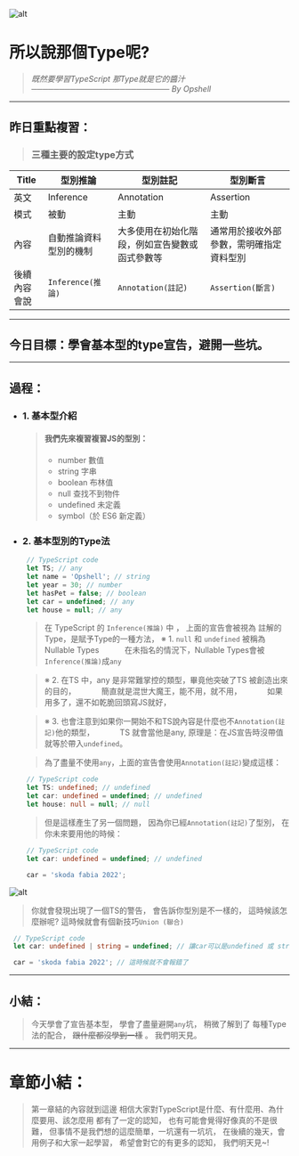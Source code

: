![alt](https://)

# 所以說那個Type呢?
   > *既然要學習TypeScript*
   > *那Type就是它的醬汁*
   > *───────────────────────── By Opshell*

---
## 昨日重點複習：
   > ### 三種主要的設定type方式

   Title|型別推論|型別註記|型別斷言
   -------------|-------------|-------------|-------------
   英文|Inference|Annotation|Assertion
   模式|被動|主動|主動
   內容|自動推論資料型別的機制|大多使用在初始化階段，例如宣告變數或函式參數等|通常用於接收外部參數，需明確指定資料型別
   後續內容會說|`Inference(推論)`|`Annotation(註記)`|`Assertion(斷言)`

---
## 今日目標：學會基本型的type宣告，避開一些坑。

---
## 過程：
- ### 1. 基本型介紹
   > #### 我們先來複習複習JS的型別：
   > - number 數值
   > - string 字串
   > - boolean 布林值
   > - null 查找不到物件
   > - undefined 未定義
   > - symbol（於 ES6 新定義）

- ### 2. 基本型別的Type法
   ```typescript
    // TypeScript code
    let TS; // any
    let name = 'Opshell'; // string
    let year = 30; // number
    let hasPet = false; // boolean
    let car = undefined; // any
    let house = null; // any
   ```
   > 在 TypeScript 的 `Inference(推論)` 中 ，
   > 上面的宣告會被視為 註解的 Type，是賦予Type的一種方法，
   > ※ 1. `null` 和 `undefined` 被稱為  Nullable Types
   > 　　　在未指名的情況下，Nullable Types會被`Inference(推論)`成`any`

   > ※ 2. 在TS 中，any 是非常難掌控的類型，畢竟他突破了TS 被創造出來的目的，
   > 　　　簡直就是混世大魔王，能不用，就不用，
   > 　　　如果用多了，還不如乾脆回頭寫JS就好，

   > ※ 3. 也會注意到如果你一開始不和TS說內容是什麼也不`Annotation(註記)`他的類型，
   > 　　　TS 就會當他是any, 原理是：在JS宣告時沒帶值就等於帶入`undefined`。

   > 為了盡量不使用`any`，上面的宣告會使用`Annotation(註記)`變成這樣：
   ```typescript
    // TypeScript code
    let TS: undefined; // undefined
    let car: undefined = undefined; // undefined
    let house: null = null; // null
   ```
   > 但是這樣產生了另一個問題，
   > 因為你已經`Annotation(註記)`了型別，
   > 在你未來要用他的時候：
   ```typescript
    // TypeScript code
    let car: undefined = undefined; // undefined

    car = 'skoda fabia 2022';
   ```
![alt](https://)
   > 你就會發現出現了一個TS的警告，
   > 會告訴你型別是不一樣的，
   > 這時候該怎麼辦呢?
   > 這時候就會有個新技巧`Union (聯合)`
   ```typescript
    // TypeScript code
    let car: undefined | string = undefined; // 讓car可以是undefined 或 string

    car = 'skoda fabia 2022'; // 這時候就不會報錯了
   ```

---
## 小結：
   > 今天學會了宣告基本型，
   > 學會了盡量避開`any`坑，
   > 稍微了解到了 每種Type法的配合，
   > ~~跟什麼都沒學到一樣~~ 。
   > 我們明天見。

---
# 章節小結：
   > 第一章結的內容就到這邊
   > 相信大家對TypeScript是什麼、有什麼用、為什麼要用、該怎麼用
   > 都有了一定的認知，
   > 也有可能會覺得好像真的不是很難，
   > 但事情不是我們想的這麼簡單，一坑還有一坑坑，
   > 在後續的幾天，會用例子和大家一起學習，
   > 希望會對它的有更多的認知，
   > 我們明天見~!
